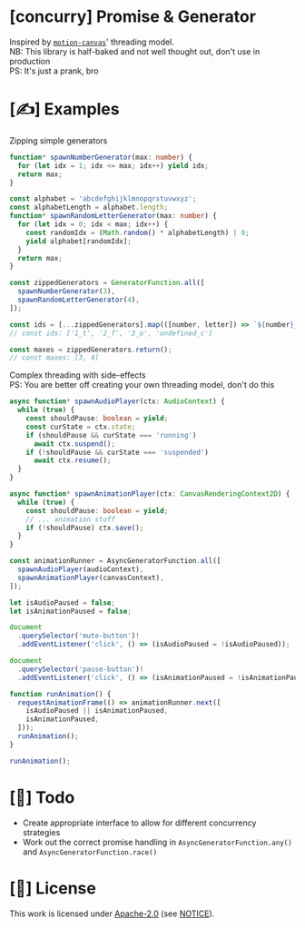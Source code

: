 # [concurry] Promise & Generator

Inspired by [`motion-canvas`](https://github.com/motion-canvas/motion-canvas)' threading model.  
NB: This library is half-baked and not well thought out, don't use in production  
PS: It's just a prank, bro

# [✍️] Examples

Zipping simple generators
```typescript
function* spawnNumberGenerator(max: number) {
  for (let idx = 1; idx <= max; idx++) yield idx;
  return max;
}

const alphabet = 'abcdefghijklmnopqrstuvwxyz';
const alphabetLength = alphabet.length;
function* spawnRandomLetterGenerator(max: number) {
  for (let idx = 0; idx < max; idx++) {
    const randomIdx = (Math.random() * alphabetLength) | 0;
    yield alphabet[randomIdx];
  }
  return max;
}

const zippedGenerators = GeneratorFunction.all([
  spawnNumberGenerator(3),
  spawnRandomLetterGenerator(4),
]);

const ids = [...zippedGenerators].map(([number, letter]) => `${number}_${letter}`);
// const ids: ['1_t', '2_f', '3_o', 'undefined_c']

const maxes = zippedGenerators.return();
// const maxes: [3, 4]
```

Complex threading with side-effects  
PS: You are better off creating your own threading model, don't do this
```typescript
async function* spawnAudioPlayer(ctx: AudioContext) {
  while (true) {
    const shouldPause: boolean = yield;
    const curState = ctx.state;
    if (shouldPause && curState === 'running')
      await ctx.suspend();
    if (!shouldPause && curState === 'suspended')
      await ctx.resume();
  }
}

async function* spawnAnimationPlayer(ctx: CanvasRenderingContext2D) {
  while (true) {
    const shouldPause: boolean = yield;
    // ... animation stuff
    if (!shouldPause) ctx.save();
  }
}

const animationRunner = AsyncGeneratorFunction.all([
  spawnAudioPlayer(audioContext),
  spawnAnimationPlayer(canvasContext),
]);

let isAudioPaused = false;
let isAnimationPaused = false;

document
  .querySelector('mute-button')!
  .addEventListener('click', () => (isAudioPaused = !isAudioPaused));

document
  .querySelector('pause-button')!
  .addEventListener('click', () => (isAnimationPaused = !isAnimationPaused));

function runAnimation() {
  requestAnimationFrame(() => animationRunner.next([
    isAudioPaused || isAnimationPaused,
    isAnimationPaused,
  ]));
  runAnimation();
}

runAnimation();
```

# [📜] Todo

- Create appropriate interface to allow for different concurrency strategies
- Work out the correct promise handling in `AsyncGeneratorFunction.any()` and `AsyncGeneratorFunction.race()`

# [📝] License

This work is licensed under [Apache-2.0](https://www.apache.org/licenses/LICENSE-2.0) (see [NOTICE](/NOTICE)).
